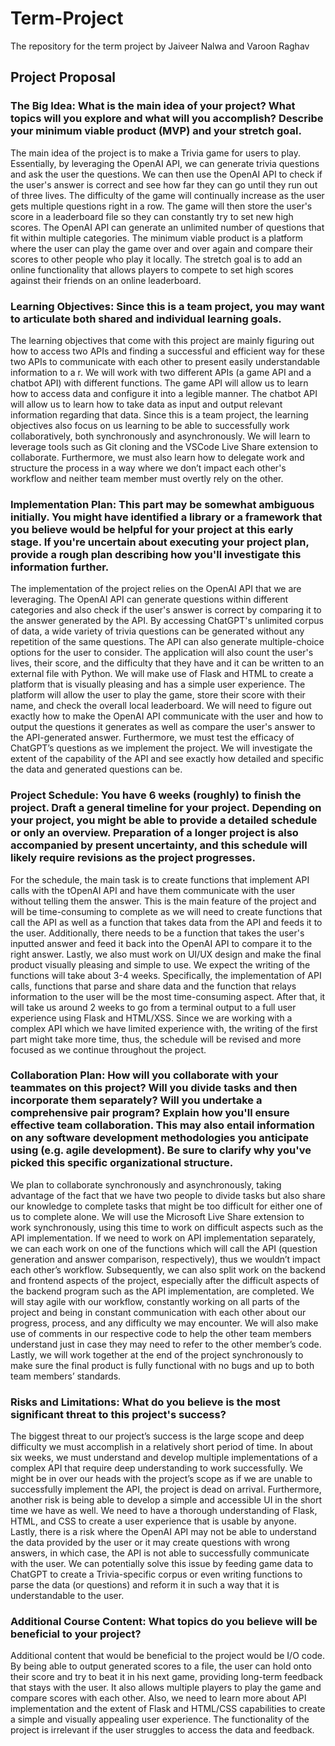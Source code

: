 # Term-Project
The repository for the term project by Jaiveer Nalwa and Varoon Raghav

## Project Proposal

### The Big Idea: What is the main idea of your project? What topics will you explore and what will you accomplish? Describe your minimum viable product (MVP) and your stretch goal.

The main idea of the project is to make a Trivia game for users to play. Essentially, by leveraging the OpenAI API, we can generate trivia questions and ask the user the questions. We can then use the OpenAI API to check if the user's answer is correct and see how far they can go until they run out of three lives. The difficulty of the game will continually increase as the user gets multiple questions right in a row. The game will then store the user's score in a leaderboard file so they can constantly try to set new high scores. The OpenAI API can generate an unlimited number of questions that fit within multiple categories. The minimum viable product is a platform where the user can play the game over and over again and compare their scores to other people who play it locally. The stretch goal is to add an online functionality that allows players to compete to set high scores against their friends on an online leaderboard.

### Learning Objectives: Since this is a team project, you may want to articulate both shared and individual learning goals. 

The learning objectives that come with this project are mainly figuring out how to access two APIs and finding a successful and efficient way for these two APIs to communicate with each other to present easily understandable information to a r. We will work with two different APIs (a game API and a chatbot API) with different functions. The game API will allow us to learn how to access data and configure it into a legible manner. The chatbot API will allow us to learn how to take data as input and output relevant information regarding that data. Since this is a team project, the learning objectives also focus on us learning to be able to successfully work collaboratively, both synchronously and asynchronously. We will learn to leverage tools such as Git cloning and the VSCode Live Share extension to collaborate. Furthermore, we must also learn how to delegate work and structure the process in a way where we don’t impact each other's workflow and neither team member must overtly rely on the other.  

### Implementation Plan: This part may be somewhat ambiguous initially. You might have identified a library or a framework that you believe would be helpful for your project at this early stage. If you're uncertain about executing your project plan, provide a rough plan describing how you'll investigate this information further. 

The implementation of the project relies on the OpenAI API that we are leveraging. The OpenAI API can generate questions within different categories and also check if the user's answer is correct by comparing it to the answer generated by the API. By accessing ChatGPT's unlimited corpus of data, a wide variety of trivia questions can be generated without any repetition of the same questions. The API can also generate multiple-choice options for the user to consider. The application will also count the user's lives, their score, and the difficulty that they have and it can be written to an external file with Python. We will make use of Flask and HTML to create a platform that is visually pleasing and has a simple user experience. The platform will allow the user to play the game, store their score with their name, and check the overall local leaderboard. We will need to figure out exactly how to make the OpenAI API communicate with the user and how to output the questions it generates as well as compare the user's answer to the API-generated answer. Furthermore, we must test the efficacy of ChatGPT’s questions as we implement the project. We will investigate the extent of the capability of the API and see exactly how detailed and specific the data and generated questions can be. 

### Project Schedule: You have 6 weeks (roughly) to finish the project. Draft a general timeline for your project. Depending on your project, you might be able to provide a detailed schedule or only an overview. Preparation of a longer project is also accompanied by present uncertainty, and this schedule will likely require revisions as the project progresses. 

For the schedule, the main task is to create functions that implement API calls with the tOpenAI API and have them communicate with the user without telling them the answer. This is the main feature of the project and will be time-consuming to complete as we will need to create functions that call the API as well as a function that takes data from the API and feeds it to the user. Additionally, there needs to be a function that takes the user's inputted answer and feed it back into the OpenAI API to compare it to the right answer. Lastly, we also must work on UI/UX design and make the final product visually pleasing and simple to use. We expect the writing of the functions will take about 3-4 weeks. Specifically, the implementation of API calls, functions that parse and share data and the function that relays information to the user will be the most time-consuming aspect. After that, it will take us around 2 weeks to go from a terminal output to a full user experience using Flask and HTML/XSS. Since we are working with a complex API which we have limited experience with, the writing of the first part might take more time, thus, the schedule will be revised and more focused as we continue throughout the project. 

### Collaboration Plan: How will you collaborate with your teammates on this project? Will you divide tasks and then incorporate them separately? Will you undertake a comprehensive pair program? Explain how you'll ensure effective team collaboration. This may also entail information on any software development methodologies you anticipate using (e.g. agile development). Be sure to clarify why you've picked this specific organizational structure. 

We plan to collaborate synchronously and asynchronously, taking advantage of the fact that we have two people to divide tasks but also share our knowledge to complete tasks that might be too difficult for either one of us to complete alone. We will use the Microsoft Live Share extension to work synchronously, using this time to work on difficult aspects such as the API implementation. If we need to work on API implementation separately, we can each work on one of the functions which will call the API (question generation and answer comparison, respectively), thus we wouldn’t impact each other’s workflow. Subsequently, we can also split work on the backend and frontend aspects of the project, especially after the difficult aspects of the backend program such as the API implementation, are completed. We will stay agile with our workflow, constantly working on all parts of the project and being in constant communication with each other about our progress, process, and any difficulty we may encounter. We will also make use of comments in our respective code to help the other team members understand just in case they may need to refer to the other member’s code. Lastly, we will work together at the end of the project synchronously to make sure the final product is fully functional with no bugs and up to both team members’ standards. 

### Risks and Limitations: What do you believe is the most significant threat to this project's success? 

The biggest threat to our project’s success is the large scope and deep difficulty we must accomplish in a relatively short period of time. In about six weeks, we must understand and develop multiple implementations of a complex API that require deep understanding to work successfully. We might be in over our heads with the project’s scope as if we are unable to successfully implement the API, the project is dead on arrival. Furthermore, another risk is being able to develop a simple and accessible UI in the short time we have as well. We need to have a thorough understanding of Flask, HTML, and CSS to create a user experience that is usable by anyone. Lastly, there is a risk where the OpenAI API may not be able to understand the data provided by the user or it may create questions with wrong answers, in which case, the API is not able to successfully communicate with the user. We can potentially solve this issue by feeding game data to ChatGPT to create a Trivia-specific corpus or even writing functions to parse the data (or questions) and reform it in such a way that it is understandable to the user. 

### Additional Course Content: What topics do you believe will be beneficial to your project? 

Additional content that would be beneficial to the project would be I/O code. By being able to output generated scores to a file, the user can hold onto their score and try to beat it in his next game, providing long-term feedback that stays with the user. It also allows multiple players to play the game and compare scores with each other. Also, we need to learn more about API implementation and the extent of Flask and HTML/CSS capabilities to create a simple and visually appealing user experience. The functionality of the project is irrelevant if the user struggles to access the data and feedback. 
